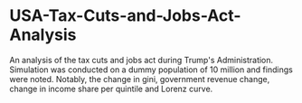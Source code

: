 # USA-Tax-Cuts-and-Jobs-Act-Analysis

An analysis of the tax cuts and jobs act during Trump's Administration. Simulation was conducted on a dummy population of 10 million and findings were noted. Notably, the change in gini, government revenue change, change in income share per quintile and Lorenz curve.
